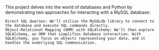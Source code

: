 This project delves into the world of databases and Python by demonstrating two approaches for interacting with a MySQL database:

    Direct SQL Queries: We'll utilize the MySQLdb library to connect to the database and execute SQL commands directly.
    Object-Relational Mapping (ORM) with SQLAlchemy: We'll then explore SQLAlchemy, an ORM that simplifies database interaction. With SQLAlchemy, you focus on objects representing your data, and it handles the underlying SQL communication.

